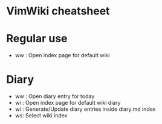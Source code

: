 # VimWiki cheatsheet

# Regular use

- <Leader>ww : Open index page for default wiki

# Diary

- <Leader>w<Leader>w : Open diary entry for today
- <Leader>wi : Open index page for default wiki diary
- <Leader>w<Leader>i : Generate/Update diary entries inside diary.md index
- <Leader>ws: Select wiki index

